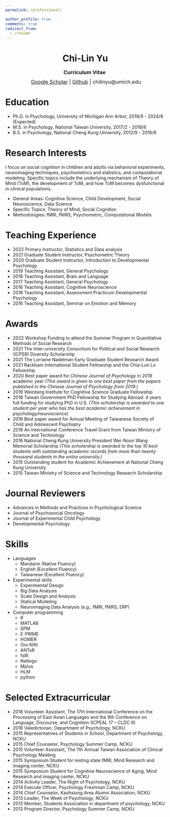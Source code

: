 ```yaml
---
permalink: /professional/

author_profile: true
comments: true
redirect_from:
  - /resume
---
```



<h1 class="western" align="center"><b>Chi-Lin Yu</b></h1>
<p style="line-height: 1;" align="center"><span style="font-size: medium;"><b>Curriculum Vitae</b> </span></p>
<p style="line-height: 1;" align="center"><span style="font-size: medium;"> <a href="https://scholar.google.com.tw/citations?user=56kSGMMAAAAJ&hl=en&oi=sra">Google Scholar</a> | <a href="https://github.com/PsyChiLin">Github</a> | <a>chilinyu@umich.edu</a></span></p>


Education
======
* Ph.D. in Psychology, University of Michigan Ann Arbor, 2019/9 - 2024/8 (Expected)
* M.S. in Psychology, National Taiwan University, 2017/2 - 2018/6
* B.S. in Psychology, National Cheng Kung University, 2012/9 - 2016/6

Research Interests
======
I focus on social cognition in children and adults via behavioral experiments, neuroimaging techniques, psychometrics and statistics, and computational modeling. Specific topics include the underlying mechanism of Theory of Mind (ToM), the development of ToM, and how ToM becomes dysfunctional in clinical populations.
- General Areas: Cognitive Science, Child Development, Social Neuroscience, Data Science
- Specific Topics: Theory of Mind, Social Cognition
- Methodologies: fMRI, fNIRS, Psychometric, Computational Models

Teaching Experience
======
- 2022 Primary Instructor, Statistics and Data analysis
- 2021 Graduate Student Instructor, Psychometric Theory
- 2020 Graduate Student Instructor, Introduction to Developmental Psychology
- 2019 Teaching Assistant, General Psychology
- 2018 Teaching Assistant, Brain and Language
- 2017 Teaching Assistant, General Psychology
- 2016 Teaching Assistant, Cognitive Neuroscience
- 2016 Teaching Assistant, Assessment Practicum Developmental Psychology
- 2016 Teaching Assistant, Seminar on Emotion and Memory

Awards
======
- 2022 Workshop Funding to attend the Summer Program in Quantitative Methods of Social Research 
- 2021 The Inter-university Consortium for Political and Social Research (ICPSR) Diversity Scholarship
- 2021 The Lorraine Nadelman Early Graduate Student Research Award 
- 2021 Rackham International Student Fellowship and the Chia-Lun Lo Fellowship
- 2020 Best paper award for *Chinese Journal of Psychology* in 2019 academic year *(This award is given to one best paper from the papers published in the Chinese Journal of Psychology from 2019.)*
- 2019 Weinberg Institute for Cognitive Science Graduate Fellowship
- 2018 Taiwan Government PhD Fellowship for Studying Abroad: 4 years full funding for studying PhD in U.S. *(This scholarship is awarded to one student per year who has the best academic achievement in psychology/neuroscience)*
- 2018 Best paper award for Annual Meeting of Taiwanese Society of Child and Adolescent Psychiatry
- 2018 An International Conference Travel Grant from Taiwan Ministry of Science and Technology 
- 2016 National Cheng Kung University President Wei-Noon Wang Memorial Scholarship *(This scholarship is awarded to the top 10 best students with outstanding academic records from more than twenty thousand students in the entire university.)*
- 2015 Outstanding student for Academic Achievement at National Cheng Kung University
- 2015 Taiwan Ministry of Science and Technology Research Scholarship

Journal Reviewers
======
- Advances in Methods and Practices in Psychological Science
- Journal of Psychosocial Oncology
- Journal of Experimental Child Psychology
- Developmental Psychology

Skills
======
- Languages
    - Mandarin (Native Fluency)
    - English (Excellent Fluency)
    - Taiwanese (Excellent Fluency)
- Experimental skills
    - Experimental Design
    - Big Data Analysis
    - Scale Design and Analysis
    - Statical Modeling
    - Neuroimaging Data Analysis (e.g., fMRI, fNIRS, ERP)
- Computer programming
    - R
    - MATLAB
    - SPM
    - E-PRIME
    - HOMER
    - Oro.Nifti
    - ANTsR
    - fslR
    - Netlogo
    - Mplus
    - HLM
    - python
    
Selected Extracurricular
=====
- 2018 Volunteer Assistant, The 17th International Conference on the Processing of East Asian Languages and the 9th Conference on Language, Discourse, and Cognition (ICPEAL 17 – CLDC 9)
- 2016 Valedictorian, Department of Psychology, NCKU
- 2015 Representatives of Students in School, Department of Psychology, NCKU
- 2015 Chief Counselor, Psychology Summer Camp, NCKU
- 2015 Volunteer Assistant, The 7th Annual Taiwan Association of Clinical Psychology Meeting
- 2015 Symposium Student for resting state fMRI, Mind Research and imaging center, NCKU
- 2015 Symposium Student for Cognitive Neuroscience of Aging, Mind Research and imaging center,
NCKU
- 2014 Activity Leader, The Night of Psychology, NCKU
- 2014 Execute Officer, Psychology Freshman Camp, NCKU
- 2014 Chief Counselor, Kaohsiung Area Alumni Association, NCKU
- 2013 Leader, The Week of Psychology, NCKU
- 2013 Member, Students Association in department of psychology, NCKU 
- 2013 Program Director, Psychology Summer Camp, NCKU
